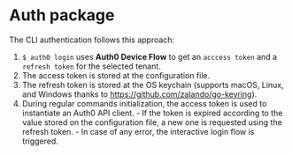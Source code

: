 # Auth package

The CLI authentication follows this approach:

1. `$ auth0 login` uses **Auth0 Device Flow** to get an `acccess token` and a `refresh token` for the selected tenant.
1. The access token is stored at the configuration file.
1. The refresh token is stored at the OS keychain (supports macOS, Linux, and Windows thanks to https://github.com/zalando/go-keyring).
1. During regular commands initialization, the access token is used to instantiate an Auth0 API client. 
		- If the token is expired according to the value stored on the configuration file, a new one is requested using the refresh token. 
		- In case of any error, the interactive login flow is triggered.